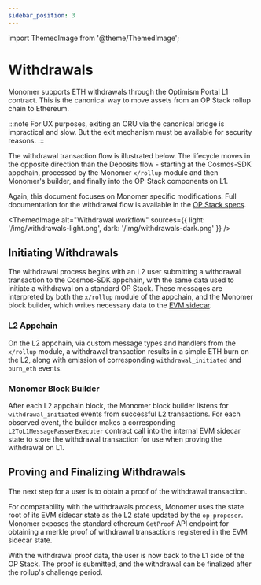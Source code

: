 ```yaml
---
sidebar_position: 3
---
```


import ThemedImage from '@theme/ThemedImage';

# Withdrawals

Monomer supports ETH withdrawals through the Optimism Portal L1 contract. This is the canonical way to move assets from an OP Stack rollup chain to Ethereum.

:::note
For UX purposes, exiting an ORU via the canonical bridge is impractical and slow. But the exit mechanism must be available for security reasons.
:::

The withdrawal transaction flow is illustrated below. The lifecycle moves in the opposite direction than the Deposits flow - starting at the Cosmos-SDK appchain, processed by the Monomer `x/rollup` module and then Monomer's builder, and finally into the OP-Stack components on L1.

Again, this document focuses on Monomer specific modifications. Full documentation for the withdrawal flow is available in the [OP Stack specs](https://specs.optimism.io/protocol/withdrawals.html).

<ThemedImage
alt="Withdrawal workflow"
sources={{ light: '/img/withdrawals-light.png', dark: '/img/withdrawals-dark.png' }}
/>

## Initiating Withdrawals

The withdrawal process begins with an L2 user submitting a withdrawal transaction to the Cosmos-SDK appchain, with the same data used to initiate a withdrawal on a standard OP Stack. These messages are interpreted by both the `x/rollup` module of the appchain, and the Monomer block builder, which writes necessary data to the [EVM sidecar](/learn/blocks#state).

### L2 Appchain

On the L2 appchain, via custom message types and handlers from the `x/rollup` module, a withdrawal transaction results in a simple ETH burn on the L2, along with emission of corresponding `withdrawal_initiated` and `burn_eth` events.

### Monomer Block Builder

After each L2 appchain block, the Monomer block builder listens for `withdrawal_initiated` events from successful L2 transactions.
For each observed event, the builder makes a corresponding `L2ToL1MessagePasserExecuter` contract call into the internal EVM sidecar state to store the withdrawal transaction for use when proving the withdrawal on L1.

## Proving and Finalizing Withdrawals

The next step for a user is to obtain a proof of the withdrawal transaction.

For compatability with the withdrawals process, Monomer uses the state root of its EVM sidecar state as the L2 state updated by the `op-proposer`. Monomer exposes the standard ethereum `GetProof` API endpoint for obtaining a merkle proof of withdrawal transactions registered in the EVM sidecar state.

With the withdrawal proof data, the user is now back to the L1 side of the OP Stack. The proof is submitted, and the withdrawal can be finalized after the rollup's challenge period.
